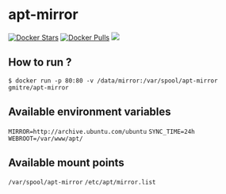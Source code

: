 # apt-mirror

[![Docker Stars](https://img.shields.io/docker/stars/gmitre/apt-mirror.svg)](https://hub.docker.com/r/gmitre/apt-mirror/)
[![Docker Pulls](https://img.shields.io/docker/pulls/gmitre/apt-mirror.svg)](https://hub.docker.com/r/gmitre/apt-mirror/) [![](https://images.microbadger.com/badges/image/gmitre/apt-mirror.svg)](https://microbadger.com/images/gmitre/apt-mirror "Get your own image badge on microbadger.com")

## How to run ?

```
$ docker run -p 80:80 -v /data/mirror:/var/spool/apt-mirror gmitre/apt-mirror
```

## Available environment variables

`MIRROR=http://archive.ubuntu.com/ubuntu`
`SYNC_TIME=24h`
`WEBROOT=/var/www/apt/`


## Available mount points
`/var/spool/apt-mirror`
`/etc/apt/mirror.list` 
